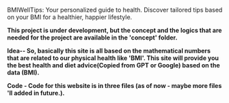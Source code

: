 
BMIWellTips: Your personalized guide to health. Discover tailored tips based on your BMI for a healthier, happier lifestyle.



<strong> This project is under development, but the concept and the logics that are needed for the project are available in the 'concept' folder. <strong>



Idea-- So, basically this site is all based on the mathematical numbers that are related to our physical health like 'BMI'. This site will provide you the best health and diet advice(Copied from GPT or Google) based on the data (BMI).


Code - Code for this website is in three files (as of now - maybe more files 'll added in future.).




